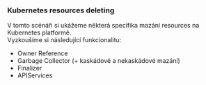 ### Kubernetes resources deleting
V tomto scénáři si ukážeme některá specifika mazání resources na Kubernetes platformě.
<br>
Vyzkoušíme si následující funkcionalitu:
- Owner Reference
- Garbage Collector (+ kaskádové a nekaskádové mazání)
- Finalizer
- APIServices
